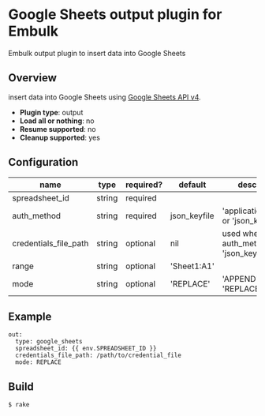 # Google Sheets output plugin for Embulk

Embulk output plugin to insert data into Google Sheets


## Overview
insert data into Google Sheets using [Google Sheets API v4](https://developers.google.com/sheets/api).


* **Plugin type**: output
* **Load all or nothing**: no
* **Resume supported**: no
* **Cleanup supported**: yes

## Configuration

|  name  |  type  | required? | default | description |
| ---- | ---- | ---- | ---- | ----|
|  spreadsheet_id  | string | required | |
|  auth_method  | string | required | json_keyfile | 'application_default' or 'json_keyfile'
|  credentials_file_path  | string | optional | nil | used when auth_method is 'json_keyfile'
|  range  | string | optional | 'Sheet1:A1' |
|  mode  | string | optional | 'REPLACE' | 'APPEND' or 'REPLACE'

## Example

```
out:
  type: google_sheets
  spreadsheet_id: {{ env.SPREADSHEET_ID }}
  credentials_file_path: /path/to/credential_file
  mode: REPLACE
```

## Build

```
$ rake
```
